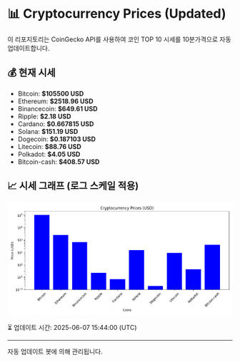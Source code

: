 
# 📊 Cryptocurrency Prices (Updated)

이 리포지토리는 CoinGecko API를 사용하여 코인 TOP 10 시세를 10분가격으로 자동 업데이트합니다.

## 💰 현재 시세
- Bitcoin: **$105500 USD**
- Ethereum: **$2518.96 USD**
- Binancecoin: **$649.61 USD**
- Ripple: **$2.18 USD**
- Cardano: **$0.667815 USD**
- Solana: **$151.19 USD**
- Dogecoin: **$0.187103 USD**
- Litecoin: **$88.76 USD**
- Polkadot: **$4.05 USD**
- Bitcoin-cash: **$408.57 USD**

## 📈 시세 그래프 (로그 스케일 적용)
![Crypto Prices](crypto_prices.png)

⏳ 업데이트 시간: 2025-06-07 15:44:00 (UTC)

---
자동 업데이트 봇에 의해 관리됩니다.
